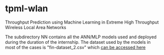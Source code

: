 # tpml-wlan
Throughput Prediction using Machine Learning in Extreme High Throughput Wireless Local Area Networks

The subdirectory NN contains all the ANN/MLP models used and deployed during the duration of the internship.
The dataset used by the models in most of the cases is "fin-dataset_2.csv" which [can be accessed here](https://github.com/legbing/tpml-wlan/blob/main/fin-dataset_2.csv)
